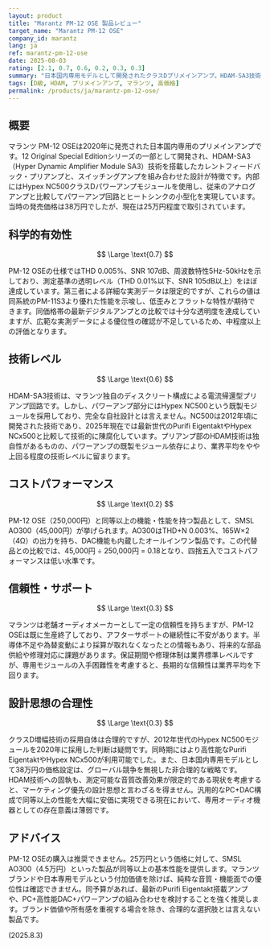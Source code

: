 ```yaml
---
layout: product
title: "Marantz PM-12 OSE 製品レビュー"
target_name: "Marantz PM-12 OSE"
company_id: marantz
lang: ja
ref: marantz-pm-12-ose
date: 2025-08-03
rating: [2.1, 0.7, 0.6, 0.2, 0.3, 0.3]
summary: "日本国内専用モデルとして開発されたクラスDプリメインアンプ。HDAM-SA3技術とHypex NC500モジュールを採用するも、同等機能の製品が大幅に安価に入手可能であり、コストパフォーマンスは低い。"
tags: [D級, HDAM, プリメインアンプ, マランツ, 高価格]
permalink: /products/ja/marantz-pm-12-ose/
---
```

## 概要

マランツ PM-12 OSEは2020年に発売された日本国内専用のプリメインアンプです。12 Original Special Editionシリーズの一部として開発され、HDAM-SA3（Hyper Dynamic Amplifier Module SA3）技術を搭載したカレントフィードバック・プリアンプと、スイッチングアンプを組み合わせた設計が特徴です。内部にはHypex NC500クラスDパワーアンプモジュールを使用し、従来のアナログアンプと比較してパワーアンプ回路とヒートシンクの小型化を実現しています。当時の発売価格は38万円でしたが、現在は25万円程度で取引されています。

## 科学的有効性

$$ \Large \text{0.7} $$

PM-12 OSEの仕様ではTHD 0.005%、SNR 107dB、周波数特性5Hz-50kHzを示しており、測定基準の透明レベル（THD 0.01%以下、SNR 105dB以上）をほぼ達成しています。第三者による詳細な実測データは限定的ですが、これらの値は同系統のPM-11S3より優れた性能を示唆し、低歪みとフラットな特性が期待できます。同価格帯の最新デジタルアンプとの比較では十分な透明度を達成していますが、広範な実測データによる優位性の確認が不足しているため、中程度以上の評価となります。

## 技術レベル

$$ \Large \text{0.6} $$

HDAM-SA3技術は、マランツ独自のディスクリート構成による電流帰還型プリアンプ回路です。しかし、パワーアンプ部分にはHypex NC500という既製モジュールを採用しており、完全な自社設計とは言えません。NC500は2012年頃に開発された技術であり、2025年現在では最新世代のPurifi EigentaktやHypex NCx500と比較して技術的に陳腐化しています。プリアンプ部のHDAM技術は独自性があるものの、パワーアンプの既製モジュール依存により、業界平均をやや上回る程度の技術レベルに留まります。

## コストパフォーマンス

$$ \Large \text{0.2} $$

PM-12 OSE（250,000円）と同等以上の機能・性能を持つ製品として、SMSL AO300（45,000円）が挙げられます。AO300はTHD+N 0.003%、165W×2（4Ω）の出力を持ち、DAC機能も内蔵したオールインワン製品です。この代替品との比較では、45,000円 ÷ 250,000円 = 0.18となり、四捨五入でコストパフォーマンスは低い水準です。

## 信頼性・サポート

$$ \Large \text{0.3} $$

マランツは老舗オーディオメーカーとして一定の信頼性を持ちますが、PM-12 OSEは既に生産終了しており、アフターサポートの継続性に不安があります。半導体不足や為替変動により採算が取れなくなったとの情報もあり、将来的な部品供給や修理対応に課題があります。保証期間や修理体制は業界標準レベルですが、専用モジュールの入手困難性を考慮すると、長期的な信頼性は業界平均を下回ります。

## 設計思想の合理性

$$ \Large \text{0.3} $$

クラスD増幅技術の採用自体は合理的ですが、2012年世代のHypex NC500モジュールを2020年に採用した判断は疑問です。同時期にはより高性能なPurifi EigentaktやHypex NCx500が利用可能でした。また、日本国内専用モデルとして38万円の価格設定は、グローバル競争を無視した非合理的な戦略です。HDAM技術への固執も、測定可能な音質改善効果が限定的である現状を考慮すると、マーケティング優先の設計思想と言わざるを得ません。汎用的なPC+DAC構成で同等以上の性能を大幅に安価に実現できる現在において、専用オーディオ機器としての存在意義は薄弱です。

## アドバイス

PM-12 OSEの購入は推奨できません。25万円という価格に対して、SMSL AO300（4.5万円）といった製品が同等以上の基本性能を提供します。マランツブランドや日本専用モデルという付加価値を除けば、純粋な音質・機能面での優位性は確認できません。同予算があれば、最新のPurifi Eigentakt搭載アンプや、PC+高性能DAC+パワーアンプの組み合わせを検討することを強く推奨します。ブランド価値や所有感を重視する場合を除き、合理的な選択肢とは言えない製品です。

(2025.8.3)
